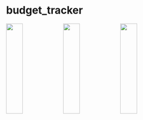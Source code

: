 # budget_tracker

<p>
  <img src ="https://github.com/user-attachments/assets/6050f0cc-b0e2-418e-82f2-b2451928286d" height=25% width=30%>
  <img src ="https://github.com/user-attachments/assets/00d9d8fd-02ad-45b5-8dbc-b7197ccefbd9" height=25% width=30%>
  <img src ="https://github.com/user-attachments/assets/fcf2ecb1-a9f6-41ac-87b4-c0f65ec2b30b" height=25% width=30%>
</p>
